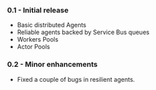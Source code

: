 ### 0.1 - Initial release
* Basic distributed Agents
* Reliable agents backed by Service Bus queues
* Workers Pools
* Actor Pools

### 0.2 - Minor enhancements
* Fixed a couple of bugs in resilient agents.